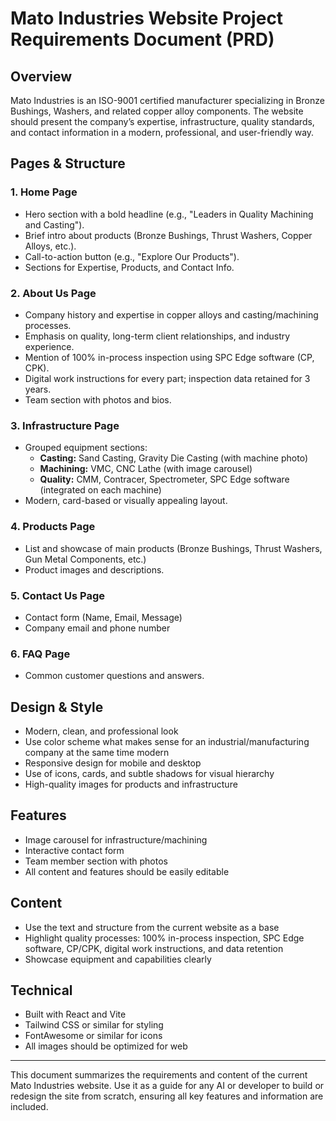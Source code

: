 # Mato Industries Website Project Requirements Document (PRD)

## Overview
Mato Industries is an ISO-9001 certified manufacturer specializing in Bronze Bushings, Washers, and related copper alloy components. The website should present the company’s expertise, infrastructure, quality standards, and contact information in a modern, professional, and user-friendly way.

## Pages & Structure

### 1. Home Page
- Hero section with a bold headline (e.g., "Leaders in Quality Machining and Casting").
- Brief intro about products (Bronze Bushings, Thrust Washers, Copper Alloys, etc.).
- Call-to-action button (e.g., "Explore Our Products").
- Sections for Expertise, Products, and Contact Info.

### 2. About Us Page
- Company history and expertise in copper alloys and casting/machining processes.
- Emphasis on quality, long-term client relationships, and industry experience.
- Mention of 100% in-process inspection using SPC Edge software (CP, CPK).
- Digital work instructions for every part; inspection data retained for 3 years.
- Team section with photos and bios.

### 3. Infrastructure Page
- Grouped equipment sections:
  - **Casting:** Sand Casting, Gravity Die Casting (with machine photo)
  - **Machining:** VMC, CNC Lathe (with image carousel)
  - **Quality:** CMM, Contracer, Spectrometer, SPC Edge software (integrated on each machine)
- Modern, card-based or visually appealing layout.

### 4. Products Page
- List and showcase of main products (Bronze Bushings, Thrust Washers, Gun Metal Components, etc.)
- Product images and descriptions.

### 5. Contact Us Page
- Contact form (Name, Email, Message)
- Company email and phone number

### 6. FAQ Page
- Common customer questions and answers.

## Design & Style
- Modern, clean, and professional look
- Use color scheme what makes sense for an industrial/manufacturing company at the same time modern
- Responsive design for mobile and desktop
- Use of icons, cards, and subtle shadows for visual hierarchy
- High-quality images for products and infrastructure

## Features
- Image carousel for infrastructure/machining
- Interactive contact form
- Team member section with photos
- All content and features should be easily editable

## Content
- Use the text and structure from the current website as a base
- Highlight quality processes: 100% in-process inspection, SPC Edge software, CP/CPK, digital work instructions, and data retention
- Showcase equipment and capabilities clearly

## Technical
- Built with React and Vite
- Tailwind CSS or similar for styling
- FontAwesome or similar for icons
- All images should be optimized for web

---

This document summarizes the requirements and content of the current Mato Industries website. Use it as a guide for any AI or developer to build or redesign the site from scratch, ensuring all key features and information are included.

